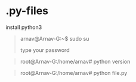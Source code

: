 # .py-files
install python3

<blockquote>
  arnav@Arnav-G:~$ sudo su
  
  type your password
</blockquote>

<blockquote>
  root@Arnav-G:/home/arnav# python version
</blockquote>

<blockquote>
  root@Arnav-G:/home/arnav# python file.py
</blockquote>

